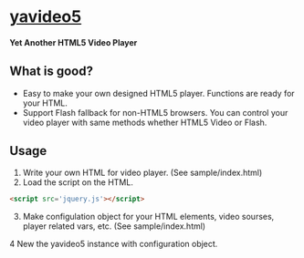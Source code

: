 # [yavideo5](https://github.com/kTmnh/yavideo5/)
#### Yet Another HTML5 Video Player

What is good?
-------------

* Easy to make your own designed HTML5 player. Functions are ready for your HTML.
* Support Flash fallback for non-HTML5 browsers. You can control your video player with same methods whether HTML5 Video or Flash.

Usage
-----

1. Write your own HTML for video player. (See sample/index.html)
2. Load the script on the HTML.

``` html
<script src='jquery.js'></script>
```

3. Make configulation object for your HTML elements, video sourses, player related vars, etc. (See sample/index.html)

4 New the yavideo5 instance with configuration object.

